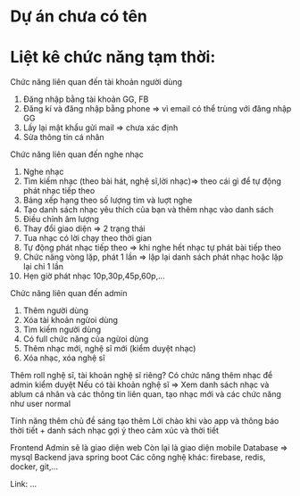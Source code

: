 # Dự án chưa có tên
# Liệt kê chức năng tạm thời:
Chức năng liên quan đến tài khoản người dùng
1. Đăng nhập bằng tài khoản GG, FB
2. Đăng kí và đăng nhập bằng phone => vì email có thể trùng với đăng nhập GG
3. Lấy lại mật khẩu gửi mail => chưa xác định
4. Sửa thông tin cá nhân
   
Chức năng liên quan đến nghe nhạc
1. Nghe nhạc
2. Tìm kiếm nhạc (theo bài hát, nghệ sĩ,lời nhạc)=> theo cái gì để tự động phát nhạc tiếp theo
3. Bảng xếp hạng theo số lượng tim và luợt nghe
4. Tạo danh sách nhạc yêu thích của bạn và thêm nhạc vào danh sách
5. Điều chỉnh âm lượng
6. Thay đổi giao diện => 2 trạng thái
7. Tua nhạc có lời chạy theo thời gian 
8. Tự động phát nhạc tiếp theo => khi nghe hết nhạc tự phát bài tiếp theo
9. Chức năng vòng lặp, phát 1 lần => lặp lại danh sách phát nhạc hoặc lặp lại chỉ 1 lần
10. Hẹn giờ phát nhạc 10p,30p,45p,60p,...

Chức năng liên quan đến admin
1. Thêm người dùng
2. Xóa tài khoản ngừoi dùng
3. Tìm kiếm người dùng
4. Có full chức năng của ngừoi dùng
5. Thêm nhạc mới, nghệ sĩ mới (kiểm duyệt nhạc)
6. Xóa nhạc, xóa nghệ sĩ

Thêm roll nghệ sĩ, tài khoản nghệ sĩ riêng? Có chức năng thêm nhạc để admin kiểm duyệt
Nếu có tài khoản nghệ sĩ => Xem danh sách nhạc và ablum cá nhân và các thông tin liên quan, tạo nhạc mới và các chức năng như user normal

Tính năng thêm chủ đề sáng tạo thêm
Lời chào khi vào app và thông báo thời tiết + danh sách nhạc gợi ý theo cảm xúc và thời tiết

Frontend
Admin sẽ là giao diện web 
Còn lại là giao diện mobile
Database => mysql
Backend java spring boot
Các công nghệ khác: firebase, redis, docker, git,...

Link: ...
